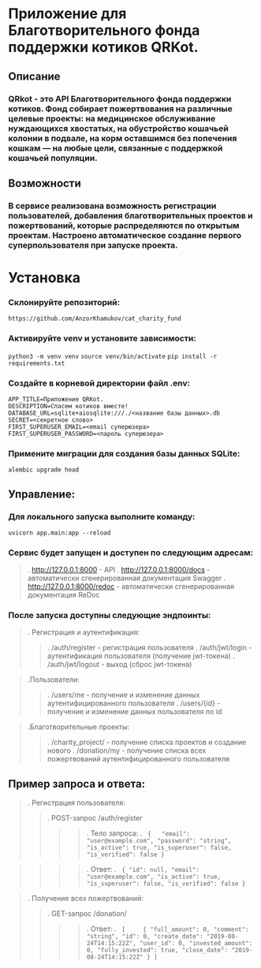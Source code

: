 # Приложение для Благотворительного фонда поддержки котиков QRKot.
## Описание 
### QRkot - это API Благотворительного фонда поддержки котиков. Фонд собирает пожертвования на различные целевые проекты: на медицинское обслуживание нуждающихся хвостатых, на обустройство кошачьей колонии в подвале, на корм оставшимся без попечения кошкам — на любые цели, связанные с поддержкой кошачьей популяции.
## Возможности
### В сервисе реализована возможность регистрации пользователей, добавления благотворительных проектов и пожертвований, которые распределяются по открытым проектам. Настроено автоматическое создание первого суперпользователя при запуске проекта.
# Установка
### Склонируйте репозиторий:
```https://github.com/AnzorKhamukov/cat_charity_fund```
### Активируйте venv и установите зависимости:
```python3 -m venv venv```
```source venv/bin/activate```
```pip install -r requirements.txt```
### Создайте в корневой директории файл .env:
```
APP_TITLE=Приложение QRKot.
DESCRIPTION=Спасем котиков вместе!
DATABASE_URL=sqlite+aiosqlite:///./<название базы данных>.db
SECRET=<секретное слово>
FIRST_SUPERUSER_EMAIL=<email суперюзера>
FIRST_SUPERUSER_PASSWORD=<пароль суперюзера>
```
### Примените миграции для создания базы данных SQLite:
```alembic upgrade head```
## Управление:
### Для локального запуска выполните команду:
```uvicorn app.main:app --reload```
### Сервис будет запущен и доступен по следующим адресам:
>. http://127.0.0.1:8000 - API
>. http://127.0.0.1:8000/docs - автоматически сгенерированная документация Swagger
>. http://127.0.0.1:8000/redoc - автоматически сгенерированная документация ReDoc
### После запуска доступны следующие эндпоинты:
>. Регистрация и аутентификация:
>>. /auth/register - регистрация пользователя
>>. /auth/jwt/login - аутентификация пользователя (получение jwt-токена)
>>. /auth/jwt/logout - выход (сброс jwt-токена)

>.Пользователи:
>>. /users/me - получение и изменение данных аутентифицированного пользователя
>>. /users/{id} - получение и изменение данных пользователя по id

>.Благотворительные проекты:
>>. /charity_project/ - получение списка проектов и создание нового
>>. /donation/my - получение списка всех пожертвований аутентифицированного пользователя

## Пример запроса и ответа:
>. Регистрация пользователя:
>>. POST-запрос /auth/register
>>>>. Тело запроса:
>. ```
{  
   "email": "user@example.com",
   "password": "string",
   "is_active": true,
   "is_superuser": false,
   "is_verified": false
}```

>>>>. Ответ:
>. ```
{
   "id": null,
   "email": "user@example.com",
   "is_active": true,
   "is_superuser": false,
   "is_verified": false
}```

>. Получение всех пожертвований:
>>. GET-запрос /donation/
>>>>. Ответ:
>. ```
[    
   {
       "full_amount": 0,
       "comment": "string",
       "id": 0,
       "create_date": "2019-08-24T14:15:22Z",
       "user_id": 0,
       "invested_amount": 0,
       "fully_invested": true,
       "close_date": "2019-08-24T14:15:22Z"
   }
]```
